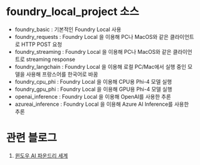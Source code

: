 # foundry_local_project 소스 

* foundry_basic : 기본적인 Foundry Local 사용 
* foundry_requests : Foundry Local 을 이용해 PC나 MacOS와 같은 클라이언트로 HTTP POST 요청
* foundry_streaming : Foundry Local 을 이용해 PC나 MacOS와 같은 클라이언트로 streaming response
* foundry_langchain : Foundry Local 을 이용해 로컬 PC/Mac에서 실행 중인 모델을 사용해 프랑스어를 한국어로 바꿈
* foundry_cpu_phi :  Foundry Local 을 이용해 CPU용 Phi-4 모델 실행
* foundry_gpu_phi : Foundry Local 을 이용해 GPU용 Phi-4 모델 실행
* openai_inference :  Foundry Local 을 이용해 OpenAI를 사용한 추론
* azureai_inference :  Foundry Local 을 이용해 Azure AI Inference를 사용한 추론

# 관련 블로그

1. [윈도우 AI 파운드리 세계](https://synabreu.github.io/microsoft/azure/windows/%EC%9C%88%EB%8F%84%EC%9A%B0-AI-%ED%8C%8C%EC%9A%B4%EB%93%9C%EB%A6%AC-%EC%84%B8%EA%B3%84/)
